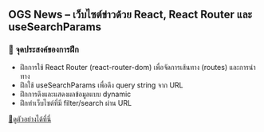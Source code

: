 ## OGS News – เว็บไซต์ข่าวด้วย React, React Router และ useSearchParams

### 🎯 จุดประสงค์ของการฝึก
* ฝึกการใช้ React Router (react-router-dom) เพื่อจัดการเส้นทาง (routes) และการนำทาง
* ฝึกใช้ useSearchParams เพื่อดึง query string จาก URL
* ฝึกการดึงและแสดงผลข้อมูลแบบ dynamic
* ฝึกทำเว็บไซต์ที่มี filter/search ผ่าน URL

[🔗ดูตัวอย่างได้ที่นี่](https://parinyaporn03.github.io/ogs-news/)
